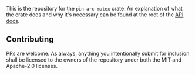 This is the repository for the `pin-arc-mutex` crate. An explanation of what the crate does and why
it's necessary can be found at the root of the [API docs].

[API docs]: https://docs.rs/pin-arc-mutex

## Contributing

PRs are welcome. As always, anything you intentionally submit for inclusion shall be licensed to the
owners of the repository under both the MIT and Apache-2.0 licenses.
